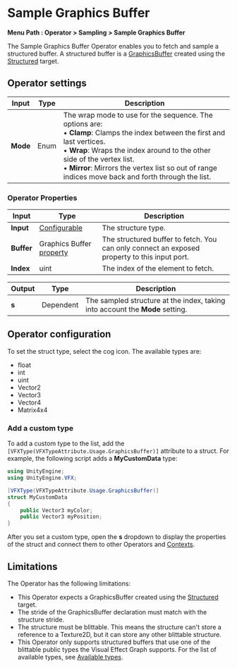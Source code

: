 

# Sample Graphics Buffer

**Menu Path : Operator > Sampling > Sample Graphics Buffer**

The Sample Graphics Buffer Operator enables you to fetch and sample a structured buffer. A structured buffer is a [GraphicsBuffer](https://docs.unity3d.com/ScriptReference/GraphicsBuffer.html) created using the [Structured](https://docs.unity3d.com/ScriptReference/GraphicsBuffer.Target.Structured.html) target.

## Operator settings

| **Input** | **Type** | **Description**                                              |
| --------- | -------- | ------------------------------------------------------------ |
| **Mode**  | Enum     | The wrap mode to use for the sequence. The options are:<br/>&#8226; **Clamp**: Clamps the index between the first and last vertices.<br/>&#8226; **Wrap**: Wraps the index around to the other side of the vertex list. <br/>&#8226; **Mirror**: Mirrors the vertex list so out of range indices move back and forth through the list. |

### Operator Properties

| **Input**  | **Type**                                | **Description**                                              |
| ---------- | --------------------------------------- | ------------------------------------------------------------ |
| **Input**  | [Configurable](#operator-configuration) | The structure type.                                          |
| **Buffer** | Graphics Buffer [property](Properties.md)| The structured buffer to fetch. You can only connect an exposed property to this input port. |
| **Index**  | uint                                    | The index of the element to fetch.                            |

| **Output** | **Type**  | **Description**                                              |
| ---------- | --------- | ------------------------------------------------------------ |
| **s**      | Dependent | The sampled structure at the index, taking into account the **Mode** setting. |

## Operator configuration

To set the struct type, select the cog icon. The available types are:

- float
- int
- uint
- Vector2
- Vector3
- Vector4
- Matrix4x4

### Add a custom type

To add a custom type to the list, add the `[VFXType(VFXTypeAttribute.Usage.GraphicsBuffer)]` attribute to a struct. For example, the following script adds a **MyCustomData** type:

```c#
using UnityEngine;
using UnityEngine.VFX;

[VFXType(VFXTypeAttribute.Usage.GraphicsBuffer)]
struct MyCustomData
{
    public Vector3 myColor;
    public Vector3 myPosition;
}
```

After you set a custom type, open the **s** dropdown to display the properties of the struct and connect them to other Operators and [Contexts](Contexts.md).

## Limitations
The Operator has the following limitations:

- This Operator expects a GraphicsBuffer created using the [Structured](https://docs.unity3d.com/ScriptReference/GraphicsBuffer.Target.Structured.html) target.
- The stride of the GraphicsBuffer declaration must match with the structure stride.
- The structure must be blittable. This means the structure can't store a reference to a Texture2D, but it can store any other blittable structure.
- This Operator only supports structured buffers that use one of the blittable public types the Visual Effect Graph supports. For the list of available types, see [Available types](#available-types).
